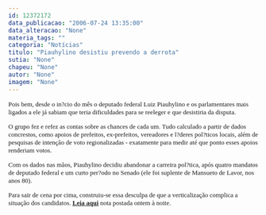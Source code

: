 ```yaml
---
id: 12372172
data_publicacao: "2006-07-24 13:35:00"
data_alteracao: "None"
materia_tags: ""
categoria: "Notícias"
titulo: "Piauhylino desistiu prevendo a derrota"
sutia: "None"
chapeu: "None"
autor: "None"
imagem: "None"
---
```

<p><FONT size=2></p>
<p><P><FONT face=Verdana>Pois bem, desde o in?cio do mês o deputado federal Luiz Piauhylino e os parlamentares mais ligados a ele já sabiam que teria dificuldades para se reeleger e que desistiria da disputa.</FONT></P></p>
<p><P><FONT face=Verdana>O grupo fez e refez as contas sobre as chances de cada um. Tudo calculado a partir de dados concrestos, como apoios de prefeitos, ex-prefeitos, vereadores e l?deres pol?ticos locais, além de pesquisas de intenção de voto regionalizadas - exatamente para medir até que ponto esses apoios renderiam votos.</FONT></P></p>
<p><P><FONT face=Verdana>Com os dados nas mãos, Piauhylino decidiu abandonar a carreira pol?tica, após quatro mandatos de deputado federal e um curto per?odo no Senado (ele foi suplente de Mansueto de Lavor, nos anos 80).</FONT></P></p>
<p><P><FONT face=Verdana>Para sair de cena por cima, construiu-se essa desculpa de que a verticalização complica a situação dos candidatos. <STRONG><U><A href=\"https://jc3.uol.com.br/blogs/jc/2006/07/23/index.php#249\" target=_blank>Leia aqui</A></U></STRONG> nota postada ontem à noite.</FONT></P></FONT> </p>
